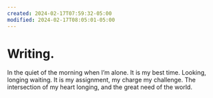 ```yaml
---
created: 2024-02-17T07:59:32-05:00
modified: 2024-02-17T08:05:01-05:00
---
```


# Writing.

In the quiet of the morning when I’m alone. It is my best time. Looking, longing waiting. It is my assignment, my charge my challenge. The intersection of my heart longing, and the great need of the world.

